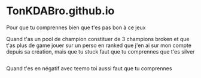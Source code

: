 # TonKDABro.github.io
<html>
  <head> Pour que tu comprennes bien que t'es pas bon à ce jeux <head/>
    <body>
      <p> Quand t'as un pool de champion constituer de 3 champions broken et que t'as plus de game jouer sur un perso en ranked que j'en ai sur mon compte depuis sa création, mais que tu stuck faut que tu comprennes que t'es silver </p>
      <img src"https://i.ytimg.com/vi/SoYDqLOIuVw/hqdefault.jpg"/>
      <br>     
      <p> Quand t'es en négatif avec teemo toi aussi faut que tu comprennes </p>
      </body>
</html>

